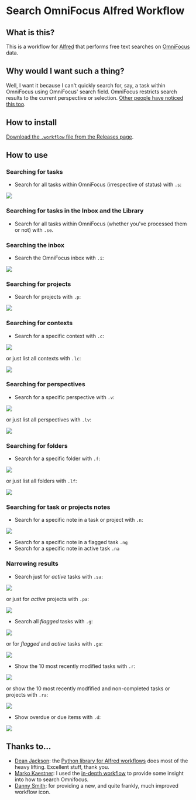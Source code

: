 # Search OmniFocus Alfred Workflow

## What is this?

This is a workflow for [Alfred](http://www.alfredapp.com/) that performs free text searches on [OmniFocus](http://www.omnigroup.com/omnifocus) data.

## Why would I want such a thing?

Well, I want it because I can't quickly search for, say, a task within OmniFocus using OmniFocus' search field. OmniFocus restricts search results to the current perspective or selection. [Other people have noticed this too](https://discourse.omnigroup.com/t/how-to-search-all-content-a-via-changed-perspective/366).

## How to install

[Download the `.workflow` file from the Releases page](https://github.com/rhydlewis/search-omnifocus/releases/).

## How to use

### Searching for tasks

* Search for all tasks within OmniFocus (irrespective of status) with `.s`:

![](search-for-tasks.png)

### Searching for tasks in the Inbox and the Library 

* Search for all tasks within OmniFocus (whether you've processed them or not) with `.se`.

### Searching the inbox

* Search the OmniFocus inbox with `.i`:

![](search-inbox.png)

### Searching for projects

* Search for projects with `.p`:

![](search-for-project.png)

### Searching for contexts

* Search for a specific context with `.c`:

![](search-for-context.png)

or just list all contexts with `.lc`:

![](list-contexts.png)

### Searching for perspectives

* Search for a specific perspective with `.v`:

![](search-for-perspectives.png)

or just list all perspectives with `.lv`:

![](list-perspectives.png)

### Searching for folders

* Search for a specific folder with `.f`:

![](search-for-folders.png)

or just list all folders with `.lf`:

![](list-folders.png)

### Searching for task or projects notes
 
* Search for a specific note in a task or project with `.n`:

![](search-note.png)

* Search for a specific note in a flagged task `.ng`
* Search for a specific note in active task `.na`

### Narrowing results

* Search just for *active* tasks with `.sa`:

![](search-for-active-tasks.png)

or just for *active* projects with `.pa`:

![](search-for-active-projects.png)

* Search all *flagged* tasks with `.g`:
 
![](search-for-flagged-tasks.png)

or for *flagged* and *active* tasks with `.ga`:

![](search-for-flagged-active-tasks.png)

* Show the 10 most recently modified tasks with `.r`:

![](show-recent-tasks.png)

or show the 10 most recently modfified and non-completed tasks or projects with `.ra`:

![](show-recent-active-tasks.png)

* Show overdue or due items with `.d`:

![](overdue-tasks.png)

## Thanks to...

* [Dean Jackson](https://github.com/deanishe): the [Python library for Alfred workflows](https://github.com/deanishe/alfred-workflow) does most of the heavy lifting. Excellent stuff, thank you.
* [Marko Kaestner](https://github.com/markokaestner): I used the [in-depth workflow](https://github.com/markokaestner/of-task-actions) to provide some insight into how to search Omnifocus.
* [Danny Smith](https://github.com/dannysmith): for providing a new, and quite frankly, much improved workflow icon.


